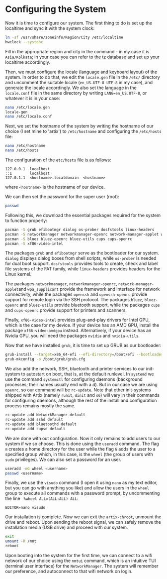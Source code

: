 # Configuring the System

Now it is time to configure our system. The first thing to do is set up the localtime and sync it with the system clock:

```bash script
ln -sf /usr/share/zoneinfo/Region/City /etc/localtime
hwclock --systohc
```

Fill in the appropriate region and city in the command - in my case it is ```Asia/Kolkata```; in your case you can refer to [the tz database](https://en.wikipedia.org/wiki/List_of_tz_database_time_zones) and set up your localtime accordingly.

Then, we must configure the locale (language and keyboard layout) of the system. In order to do that, we edit the ```locale.gen``` file in the ```/etc/``` directory and uncomment the suitable locale (```en_US.UTF-8 UTF-8``` in my case), and generate the locale accordingly. We also set the language in the ```locale.conf``` file in the same directory by writing ```LANG=en_US.UTF-8```, or whatever it is in your case:

```bash script
nano /etc/locale.gen
locale-gen
nano /etc/locale.conf
```

Next, we set the hostname of the system by writing the hostname of our choice (I set mine to 'artix') to ```/etc/hostname``` and configuring the ```/etc/hosts``` file:

```bash script
nano /etc/hostname
nano /etc/hosts
```

The configuration of the ```etc/hosts``` file is as follows:

	127.0.0.1  localhost
	::1        localhost
	127.0.1.1  <hostname>.localdomain  <hostname>

where ```<hostname>``` is the hostname of our device.

We can then set the password for the super user (root):

```bash script
passwd
```

Following this, we download the essential packages required for the system to function properly:

```bash script
pacman -S grub efibootmgr dialog os-prober dosfstools linux-headers
pacman -S networkmanager networkmanager-openrc network-manager-applet wpa_supplicant openssh openssh-openrc
pacman -S bluez bluez-openrc bluez-utils cups cups-openrc
pacman -S xf86-video-intel
```

The packages ```grub``` and ```efibootmgr``` serve as the bootloader for our system. ```dialog``` displays dialog boxes from shell scripts, while ```os-prober``` is needed for dual boot support. ```dosfstools``` provides tools to create, check and label file systems of the FAT family, while ```linux-headers``` provides headers for the Linux kernel.

The packages ```networkmanager```, ```networkmanager-openrc```, ```network-manager-applet```and ```wpa_supplicant``` provide the framework and interface for network connectivity, while the packages ```openssh``` and ```openssh-openrc``` provide support for remote login via the SSH protocol. The packages ```bluez```, ```bluez-openrc``` and ```bluez-utils``` provide bluetooth support, while the packages ```cups``` and ```cups-openrc``` provide support for printers and scanners.

Finally, ```xf86-video-intel``` provides plug-and-play drivers for Intel GPU, which is the case for my device. If your device has an AMD GPU, install the package ```xf86-video-amdgpu``` instead. Alternatively, if your device has an Nvidia GPU, you will need the packages ```nvidia``` and ```nvidia-utils```.

Now that we have installed ```grub```, it is time to set up GRUB as our bootloader:

```bash script
grub-install --target=x86_64-efi --efi-directory=/boot/efi --bootloader-id=GRUB
grub-mkconfig -o /boot/grub/grub.cfg
```

We also add the network, SSH, bluetooth and printer services to our init-system to autostart on boot, that is, at the default runlevel. In ```systemd``` we use the command ```systemctl``` for configuring daemons (background processes; their names usually end with a _d_). But in our case we are using ```openrc```, so our command will be ```rc-update```. Note that other init-systems shipped with Artix (namely ```runit```, ```dinit``` and ```s6```) will vary in their commands for configuring daemons, although the rest of the install and configuration process remains mostly the same.

```bash script
rc-update add NetworkManager default
rc-update add sshd default
rc-update add bluetoothd default
rc-update add cupsd default
```

We are done with out configuration. Now it only remains to add users to our system if we so choose. This is done using the ```useradd``` command. The flag ```m``` creates a home directory for the user while the flag ```G``` adds the user to a specified group which, in this case, is the ```wheel``` (the group of users with ```sudo``` privileges). We can also set a password for an user.

```bash script
useradd -mG wheel <username>
passwd <username>
```

Finally, we use the ```visudo``` command (I open it using ```nano``` as my text editor, but you can go with anything you like) and allow the users in the ```wheel``` group to execute all commands with a password prompt, by uncommenting the line ``` %wheel ALL=(ALL:ALL) ALL```:

```
EDITOR=nano visudo
```

Our installation is complete. Now we can exit the ```artix-chroot```, unmount the drive and reboot. Upon sending the reboot signal, we can safely remove the installation media (USB drive) and proceed with our system.

```bash script
exit
umount -R /mnt
reboot
```

Upon booting into the system for the first time, we can connect to a wifi network of our choice using the ```nmtui``` command, which is an intuitive TUI (terminal user interface) for the ```NetworkManager```. The system will remember our preference, and autoconnect to that wifi network on login.
